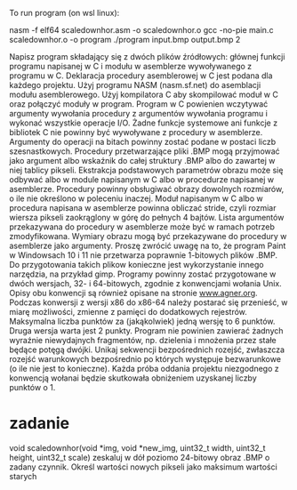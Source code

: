 To run program (on wsl linux):

nasm -f elf64 scaledownhor.asm -o scaledownhor.o
gcc -no-pie main.c scaledownhor.o -o program
./program input.bmp output.bmp 2

Napisz program składający się z dwóch plików źródłowych: głównej funkcji programu
napisanej w C i modułu w asemblerze wywoływanego z programu w C.
Deklaracja procedury asemblerowej w C jest podana dla każdego projektu. Użyj
programu NASM (nasm.sf.net) do asemblacji modułu asemblerowego. Użyj
kompilatora C aby skompilować moduł w C oraz połączyć moduły w program.
Program w C powienien wczytywać argumenty wywołania procedury z argumentów
wywołania programu i wykonać wszystkie operacje I/O. Żadne funkcje
systemowe ani funkcje z bibliotek C nie powinny być wywoływane z procedury w
asemblerze. Argumenty do operacji na bitach powinny zostać podane w postaci
liczb szesnastkowych.
Procedury przetwarzające pliki .BMP mogą przyjmować jako argument albo
wskaźnik do całej struktury .BMP albo do zawartej w niej tablicy pikseli. Ekstrakcja
podstawowych parametrów obrazu może się odbywać albo w module
napisanym w C albo w procedurze napisanej w asemblerze. Procedury powinny
obsługiwać obrazy dowolnych rozmiarów, o ile nie określono w poleceniu inaczej.
Moduł napisanym w C albo w procedura napisana w asemblerze powinna
obliczać stride, czyli rozmiar wiersza pikseli zaokrąglony w górę do pełnych 4
bajtów. Lista argumentów przekazywana do procedury w asemblerze może być
w ramach potrzeb zmodyfikowana. Wymiary obrazu mogą być przekazywane
do procedury w asemblerze jako argumenty. Proszę zwrócić uwagę na to, że
program Paint w Windowsach 10 i 11 nie przetwarza poprawnie 1-bitowych plików .BMP. Do przygotowania takich plikow konieczne jest wykorzystanie innego
narzędzia, na przykład gimp.
Programy powinny zostać przygotowane w dwóch wersjach, 32- i 64-bitowych,
zgodnie z konwencjami wołania Unix. Opisy obu konwencji są również opisane
na stronie www.agner.org. Podczas konwersji z wersji x86 do x86-64 należy
postarać się przenieść, w miarę możliwości, zmienne z pamięci do dodatkowych
rejestrów. Maksymalna liczba punktów za (jakąkolwiek) jedną wersję to 6 punktów.
Druga wersja warta jest 2 punkty. Program nie powinien zawierać żadnych
wyraźnie niewydajnych fragmentów, np. dzielenia i mnożenia przez stałe
będące potęgą dwójki. Unikaj sekwencji bezpośrednich rozejść, zwłaszcza rozejść
warunkowych bezpośrednio po których występuje bezwarunkowe (o ile nie
jest to konieczne).
Każda próba oddania projektu niezgodnego z konwencją wołanai będzie
skutkowała obniżeniem uzyskanej liczby punktów o 1.
# zadanie #
void scaledownhor(void *img, void *new_img, uint32_t width,
uint32_t height, uint32_t scale)
zeskaluj w dół poziomo 24-bitowy obraz .BMP o zadany czynnik. Określ
wartości nowych pikseli jako maksimum wartości starych
